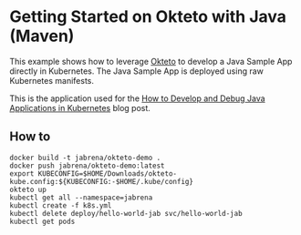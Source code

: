 # Getting Started on Okteto with Java (Maven)

This example shows how to leverage [Okteto](https://github.com/okteto/okteto) to develop a Java Sample App directly in Kubernetes. The Java Sample App is deployed using raw Kubernetes manifests.

This is the application used for the [How to Develop and Debug Java Applications in Kubernetes](https://okteto.com/blog/how-to-develop-java-apps-in-kubernetes/) blog post.

## How to

```
docker build -t jabrena/okteto-demo .
docker push jabrena/okteto-demo:latest
export KUBECONFIG=$HOME/Downloads/okteto-kube.config:${KUBECONFIG:-$HOME/.kube/config}
okteto up
kubectl get all --namespace=jabrena
kubectl create -f k8s.yml
kubectl delete deploy/hello-world-jab svc/hello-world-jab
kubectl get pods
```